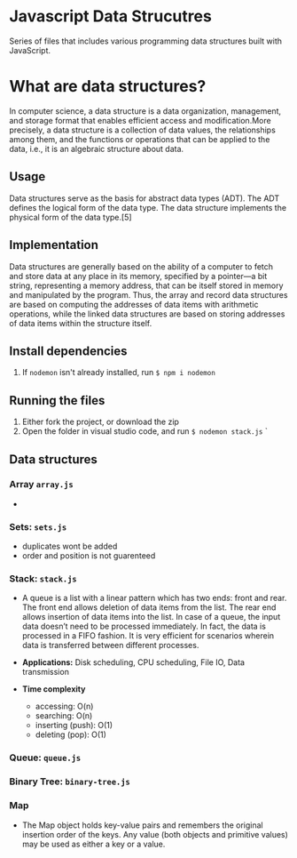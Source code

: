 # Javascript Data Strucutres

Series of files that includes various programming data structures built with JavaScript. 

# What are data structures?
In computer science, a data structure is a data organization, management, and storage format that enables efficient access and modification.More precisely, a data structure is a collection of data values, the relationships among them, and the functions or operations that can be applied to the data, i.e., it is an algebraic structure about data.

## Usage
Data structures serve as the basis for abstract data types (ADT). The ADT defines the logical form of the data type. The data structure implements the physical form of the data type.[5]

## Implementation
Data structures are generally based on the ability of a computer to fetch and store data at any place in its memory, specified by a pointer—a bit string, representing a memory address, that can be itself stored in memory and manipulated by the program. Thus, the array and record data structures are based on computing the addresses of data items with arithmetic operations, while the linked data structures are based on storing addresses of data items within the structure itself.

## Install dependencies

1. If `nodemon` isn't already installed, run `$ npm i nodemon`

## Running the files

1. Either fork the project, or download the zip
2. Open the folder in visual studio code, and run `$ nodemon stack.js` `

## Data structures

### Array `array.js`
- 

### Sets: `sets.js`
- duplicates wont be added
- order and position is not guarenteed

### Stack: `stack.js`

- A queue is a list with a linear pattern which has two end*s*: front and rear. The front end allows deletion of data items from the list. The rear end allows insertion of data items into the list. In case of a queue, the input data doesn’t need to be processed immediately. In fact, the data is processed in a FIFO fashion. It is very efficient for scenarios wherein data is transferred between different processes.

- **Applications:** Disk scheduling, CPU scheduling, File IO, Data transmission

- **Time complexity**
  - accessing: O(n)
  - searching: O(n)
  - inserting (push): O(1)
  - deleting (pop): O(1)

### Queue: `queue.js`

### Binary Tree: `binary-tree.js`

### Map
- The Map object holds key-value pairs and remembers the original insertion order of the keys. Any value (both objects and primitive values) may be used as either a key or a value.
